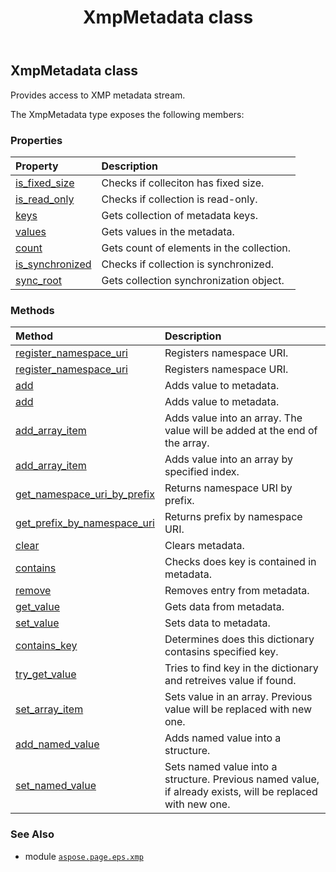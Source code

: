 ﻿---
title: XmpMetadata class
second_title: Aspose.Page for Python via .NET API References
description: 
type: docs
weight: 20
url: /python-net/aspose.page.eps.xmp/xmpmetadata/
is_root: false
---

## XmpMetadata class

Provides access to XMP metadata stream.



The XmpMetadata type exposes the following members:

### Properties
| Property | Description |
| :- | :- |
| [is_fixed_size](/page/python-net/aspose.page.eps.xmp/xmpmetadata/is_fixed_size) | Checks if colleciton has fixed size. |
| [is_read_only](/page/python-net/aspose.page.eps.xmp/xmpmetadata/is_read_only) | Checks if collection is read-only. |
| [keys](/page/python-net/aspose.page.eps.xmp/xmpmetadata/keys) | Gets collection of metadata keys. |
| [values](/page/python-net/aspose.page.eps.xmp/xmpmetadata/values) | Gets values in the metadata. |
| [count](/page/python-net/aspose.page.eps.xmp/xmpmetadata/count) | Gets count of elements in the collection. |
| [is_synchronized](/page/python-net/aspose.page.eps.xmp/xmpmetadata/is_synchronized) | Checks if collection is synchronized. |
| [sync_root](/page/python-net/aspose.page.eps.xmp/xmpmetadata/sync_root) | Gets collection synchronization object. |


### Methods
| Method | Description |
| :- | :- |
| [register_namespace_uri](/page/python-net/aspose.page.eps.xmp/xmpmetadata/register_namespace_uri/#str-str) | Registers namespace URI. |
| [register_namespace_uri](/page/python-net/aspose.page.eps.xmp/xmpmetadata/register_namespace_uri/#str-str-str) | Registers namespace URI. |
| [add](/page/python-net/aspose.page.eps.xmp/xmpmetadata/add/#str-aspose.page.eps.xmp.XmpValue) | Adds value to metadata. |
| [add](/page/python-net/aspose.page.eps.xmp/xmpmetadata/add/#str-any) | Adds value to metadata. |
| [add_array_item](/page/python-net/aspose.page.eps.xmp/xmpmetadata/add_array_item/#str-aspose.page.eps.xmp.XmpValue) | Adds value into an array. The value will be added at the end of the array. |
| [add_array_item](/page/python-net/aspose.page.eps.xmp/xmpmetadata/add_array_item/#str-int-aspose.page.eps.xmp.XmpValue) | Adds value into an array by specified index. |
| [get_namespace_uri_by_prefix](/page/python-net/aspose.page.eps.xmp/xmpmetadata/get_namespace_uri_by_prefix/#str) | Returns  namespace URI by prefix. |
| [get_prefix_by_namespace_uri](/page/python-net/aspose.page.eps.xmp/xmpmetadata/get_prefix_by_namespace_uri/#str) | Returns prefix by namespace URI. |
| [clear](/page/python-net/aspose.page.eps.xmp/xmpmetadata/clear/#) | Clears metadata. |
| [contains](/page/python-net/aspose.page.eps.xmp/xmpmetadata/contains/#str) | Checks does key is contained in metadata. |
| [remove](/page/python-net/aspose.page.eps.xmp/xmpmetadata/remove/#str) | Removes entry from metadata. |
| [get_value](/page/python-net/aspose.page.eps.xmp/xmpmetadata/get_value/#str) | Gets data from metadata. |
| [set_value](/page/python-net/aspose.page.eps.xmp/xmpmetadata/set_value/#str-aspose.page.eps.xmp.XmpValue) | Sets data to metadata. |
| [contains_key](/page/python-net/aspose.page.eps.xmp/xmpmetadata/contains_key/#str) | Determines does this dictionary contasins specified key. |
| [try_get_value](/page/python-net/aspose.page.eps.xmp/xmpmetadata/try_get_value/#str-any) | Tries to find key in the dictionary and retreives value if found. |
| [set_array_item](/page/python-net/aspose.page.eps.xmp/xmpmetadata/set_array_item/#str-int-aspose.page.eps.xmp.XmpValue) | Sets value in an array. Previous value will be replaced with new one. |
| [add_named_value](/page/python-net/aspose.page.eps.xmp/xmpmetadata/add_named_value/#str-str-aspose.page.eps.xmp.XmpValue) | Adds named value into a structure. |
| [set_named_value](/page/python-net/aspose.page.eps.xmp/xmpmetadata/set_named_value/#str-str-aspose.page.eps.xmp.XmpValue) | Sets named value into a structure. Previous named value, if already exists, will be replaced with new one. |



### See Also
* module [`aspose.page.eps.xmp`](..)
